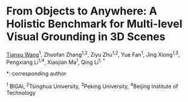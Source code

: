 # From Objects to Anywhere: A Holistic Benchmark for Multi-level Visual Grounding in 3D Scenes
[Tianxu Wang](https://github.com/TXWang98)<sup>1</sup>, Zhuofan Zhang<sup>1,2</sup>, Ziyu Zhu<sup>1,2</sup>, Yue Fan<sup>1</sup>, Jing Xiong<sup>1,3</sup>, Pengxiang Li<sup>1,4</sup>, Xiaojian Ma<sup>1</sup>, Qing Li<sup>1, *</sup>

*: corresponding author

<sup>1</sup> BIGAI, <sup>2</sup>Tsinghua University, <sup>3</sup>Peking University, <sup>4</sup>Beijing Institute of Technology